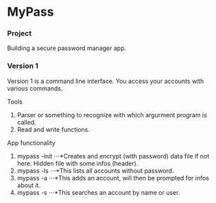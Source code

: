 # MyPass

### Project

Building a secure password manager app.

### Version 1

Version 1 is a command line interface. You access your accounts with various commands.

Tools    
1. Parser or something to recognize with which argurment program is called.
2. Read and write functions.

App functionality

1. mypass -init
⋅⋅⋅*Creates and encrypt (with password) data file if not here. Hidden file with some infos (header).
2. mypass -ls
⋅⋅⋅*This lists all accounts without password.
3. mypass -a
⋅⋅⋅*This adds an account, will then be prompted for infos about it.
4. mypass -s
⋅⋅⋅*This searches an account by name or user. 
